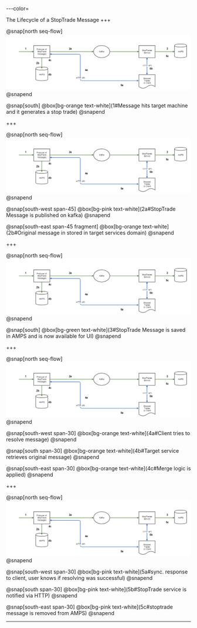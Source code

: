 ---color=

The Lifecycle of a StopTrade Message
+++

@snap[north seq-flow]
![seq-flow](img/stop-trades-sequence-flow.png)
@snapend

@snap[south]
@box[bg-orange text-white](1#Message hits target machine and it generates a stop trade)
@snapend

+++

@snap[north seq-flow]
![seq-flow](img/stop-trades-sequence-flow.png)
@snapend

@snap[south-west span-45]
@box[bg-pink text-white](2a#StopTrade Message is published on kafka)
@snapend

@snap[south-east span-45 fragment]
@box[bg-orange text-white](2b#Original message in stored in target services domain)
@snapend

+++

@snap[north seq-flow]
![seq-flow](img/stop-trades-sequence-flow.png)
@snapend

@snap[south]
@box[bg-green text-white](3#StopTrade Message is saved in AMPS and is now available for UI)
@snapend

+++

@snap[north seq-flow]
![seq-flow](img/stop-trades-sequence-flow.png)
@snapend


@snap[south-west span-30]
@box[bg-orange text-white](4a#Client tries to resolve message)
@snapend

@snap[south span-30]
@box[bg-orange text-white](4b#Target service retrieves original message)
@snapend

@snap[south-east span-30]
@box[bg-orange text-white](4c#Merge logic is applied)
@snapend

+++

@snap[north seq-flow]
![seq-flow](img/stop-trades-sequence-flow.png)
@snapend


@snap[south-west span-30]
@box[bg-pink text-white](5a#sync. response to client, user knows if resolving was successful)
@snapend

@snap[south span-30]
@box[bg-pink text-white](5b#StopTrade service is notified via HTTP)
@snapend

@snap[south-east span-30]
@box[bg-pink text-white](5c#stoptrade message is removed from AMPS)
@snapend

---